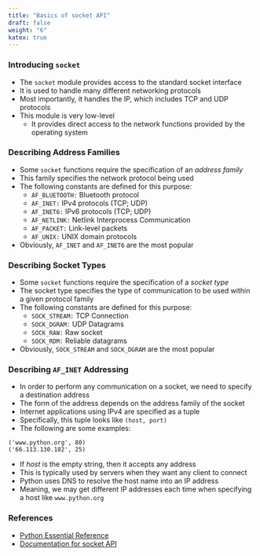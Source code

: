 ```yaml
---
title: "Basics of socket API"
draft: false
weight: "6"
katex: true
---
```


### Introducing `socket`
- The `socket` module provides access to the standard socket interface
- It is used to handle many different networking protocols
- Most importantly, it handles the IP, which includes TCP and UDP protocols
- This module is very low-level
	- It provides direct access to the network functions provided by the operating system 

### Describing Address Families
- Some `socket` functions require the specification of an *address family*
- This family specifies the network protocol being used
- The following constants are defined for this purpose:
	- `AF_BLUETOOTH:` Bluetooth protocol
	- `AF_INET:` IPv4 protocols (TCP; UDP)
	- `AF_INET6:` IPv6 protocols (TCP; UDP)
	- `AF_NETLINK:` Netlink Interprocess Communication
	- `AF_PACKET:` Link-level packets
	- `AF_UNIX:` UNIX domain protocols
- Obviously, `AF_INET` and `AF_INET6` are the most popular

### Describing Socket Types
- Some `socket` functions require the specification of a *socket type*
- The socket type specifies the type of communication to be used within a given protocol family
- The following constants are defined for this purpose:
	- `SOCK_STREAM:` TCP Connection
	- `SOCK_DGRAM:` UDP Datagrams
	- `SOCK_RAW:` Raw socket
	- `SOCK_RDM:` Reliable datagrams
- Obviously, `SOCK_STREAM` and `SOCK_DGRAM` are the most popular

### Describing `AF_INET` Addressing
- In order to perform any communication on a socket, we need to specify a destination address
- The form of the address depends on the address family of the socket
- Internet applications using IPv4 are specified as a tuple
- Specifically, this tuple looks like `(host, port)`
- The following are some examples:

```
('www.python.org', 80)
('66.113.130.182', 25)
```

- If *host* is the empty string, then it accepts any address
- This is typically used by servers when they want any client to connect
- Python uses DNS to resolve the host name into an IP address
- Meaning, we may get different IP addresses each time when specifying a host like `www.python.org`

### References
- [Python Essential Reference](http://index-of.co.uk/Python/Python%20Essential%20Reference,%20Fourth%20Edition.pdf)
- [Documentation for socket API](https://docs.python.org/3/library/socket.html)
